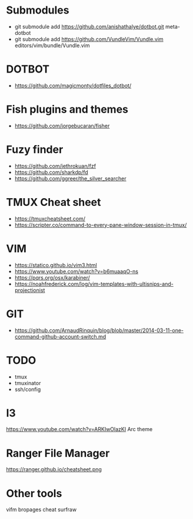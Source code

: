 # Submodules
- git submodule add https://github.com/anishathalye/dotbot.git meta-dotbot
- git submodule add https://github.com/VundleVim/Vundle.vim editors/vim/bundle/Vundle.vim

# DOTBOT
- https://github.com/magicmonty/dotfiles_dotbot/

# Fish plugins and themes
- https://github.com/jorgebucaran/fisher

# Fuzy finder
- https://github.com/jethrokuan/fzf
- https://github.com/sharkdp/fd
- https://github.com/ggreer/the_silver_searcher

# TMUX Cheat sheet
- https://tmuxcheatsheet.com/
- https://scripter.co/command-to-every-pane-window-session-in-tmux/

# VIM
- https://statico.github.io/vim3.html
- https://www.youtube.com/watch?v=b6muaaqO-ns
- https://pqrs.org/osx/karabiner/
- https://noahfrederick.com/log/vim-templates-with-ultisnips-and-projectionist

# GIT
- https://github.com/ArnaudRinquin/blog/blob/master/2014-03-11-one-command-github-account-switch.md

# TODO
- tmux
- tmuxinator
- ssh/config

# I3
https://www.youtube.com/watch?v=ARKIwOlazKI
Arc theme

# Ranger File Manager
https://ranger.github.io/cheatsheet.png

# Other tools
vifm
bropages
cheat
surfraw
